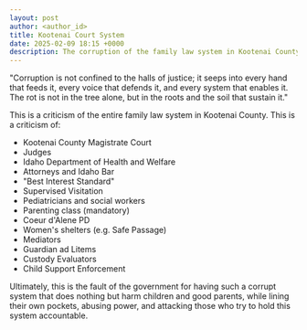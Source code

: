 ```yaml
---
layout: post
author: <author_id> 
title: Kootenai Court System
date: 2025-02-09 18:15 +0000
description: The corruption of the family law system in Kootenai County Idaho 
---
```

"Corruption is not confined to the halls of justice; it seeps into every hand that feeds it, every voice that defends it, and every system that enables it. The rot is not in the tree alone, but in the roots and the soil that sustain it."  

This is a criticism of the entire family law system in Kootenai County. This is a criticism of:

- Kootenai County Magistrate Court
- Judges
- Idaho Department of Health and Welfare
- Attorneys and Idaho Bar
- "Best Interest Standard"
- Supervised Visitation
- Pediatricians and social workers
- Parenting class (mandatory)
- Coeur d'Alene PD
- Women's shelters (e.g. Safe Passage)
- Mediators
- Guardian ad Litems
- Custody Evaluators
- Child Support Enforcement

Ultimately, this is the fault of the government for having such a corrupt system that does nothing but harm children and good parents, while lining their own pockets, abusing power, and attacking those who try to hold this system accountable.
